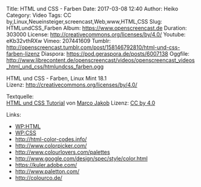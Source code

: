 Title: HTML und CSS - Farben
Date: 2017-03-08 12:40
Author: Heiko
Category: Video
Tags: CC by,Linux,Neueinsteiger,screencast,Web,www,HTML,CSS
Slug: HTMLundCSS_Farben
Album: https://www.openscreencast.de
Duration: 303000
License: http://creativecommons.org/licenses/by/4.0/
Youtube: eKb32vthRXw
Vimeo: 207441609
Tumblr: http://openscreencast.tumblr.com/post/158146792810/html-und-css-farben-lizenz
Diaspora: https://pod.geraspora.de/posts/6007138
Oggfile: http://www.librecontent.de/openscreencast/videos/openscreencast_videos_html_und_css/htmlundcss_farben.ogg

HTML und CSS - Farben, Linux Mint 18.1  
Lizenz: <http://creativecommons.org/licenses/by/4.0/>  
  
Textquelle:  
[HTML und CSS Tutorial](http://code.makery.ch/library/html-css/de/) von [Marco
Jakob](http://code.makery.ch/about/) Lizenz: [CC by
4.0](http://creativecommons.org/licenses/by/4.0/)

Links:

  * [WP:HTML](http://de.wikipedia.org/wiki/Hypertext_Markup_Language "Link zu wikipedia.org")
  * [WP:CSS](http://de.wikipedia.org/wiki/Cascading_Style_Sheets "Link zu wikipedia.org")
  * <http://html-color-codes.info/>
  * <http://www.colorpicker.com/>
  * <http://www.colourlovers.com/palettes>
  * <http://www.google.com/design/spec/style/color.html>
  * <https://kuler.adobe.com/>
  * <http://www.paletton.com/>
  * <http://colourco.de/>

